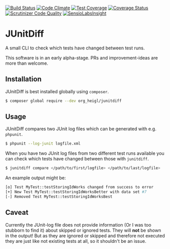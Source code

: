 [![Build Status](https://travis-ci.org/heiglandreas/JUnitDiff.svg?branch=master)](https://travis-ci.org/heiglandreas/JUnitDiff)
[![Code Climate](https://codeclimate.com/github/heiglandreas/JUnitDiff/badges/gpa.svg)](https://codeclimate.com/github/heiglandreas/JUnitDiff)
[![Test Coverage](https://codeclimate.com/github/heiglandreas/JUnitDiff/badges/coverage.svg)](https://codeclimate.com/github/heiglandreas/JUnitDiff/coverage)
[![Coverage Status](https://coveralls.io/repos/github/heiglandreas/JUnitDiff/badge.svg?branch=master)](https://coveralls.io/github/heiglandreas/JUnitDiff?branch=master)
[![Scrutinizer Code Quality](https://scrutinizer-ci.com/g/heiglandreas/JUnitDiff/badges/quality-score.png?b=master)](https://scrutinizer-ci.com/g/heiglandreas/JUnitDiff/?branch=master)
[![SensioLabsInsight](https://insight.sensiolabs.com/projects/46c6fa0c-fcfd-468f-82e1-2c23256e1cd6/mini.png)](https://insight.sensiolabs.com/projects/46c6fa0c-fcfd-468f-82e1-2c23256e1cd6)

# JUnitDiff

A small CLI to check which tests have changed between test runs.

This software is in an early alpha-stage. PRs and improvement-ideas are more than welcome.

## Installation

JUnitDiff is best installed globally using `composer`.

```bash
$ composer global require --dev org_heigl/junitdiff
```

## Usage

JUnitDiff compares two JUnit log files which can be generated with e.g. `phpunit`.

```bash
$ phpunit --log-junit logfile.xml
```

When you have two JUnit log files from two different test runs available you can check which tests have changed between those with `junitdiff`.

```bash
$ junitdiff compare </path/to/first/logfile> </path/to/last/logfile>
```

An example output might be:

```bash
[o] Test MyTest::testStoringIdWorks changed from success to error
[+] New Test MyTest::testStoringIdWorksBetter with data set #7
[-] Removed Test MyTest::testStoringIdWorksBest
```

## Caveat

Currently the JUnit-log file does not provide information (Or I was too stubborn to find it)
about skipped or ignored tests. They will **not** be shown in the output! But as they are
ignored or skipped and therefore not executed they are just like not existing tests at
all, so it shouldn't be an issue.
